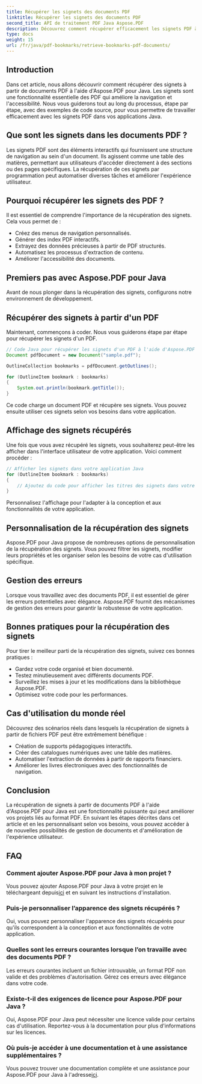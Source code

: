 ```yaml
---
title: Récupérer les signets des documents PDF
linktitle: Récupérer les signets des documents PDF
second_title: API de traitement PDF Java Aspose.PDF
description: Découvrez comment récupérer efficacement les signets PDF à l'aide d'Aspose.PDF pour Java dans ce guide complet.
type: docs
weight: 15
url: /fr/java/pdf-bookmarks/retrieve-bookmarks-pdf-documents/
---
```


## Introduction

Dans cet article, nous allons découvrir comment récupérer des signets à partir de documents PDF à l'aide d'Aspose.PDF pour Java. Les signets sont une fonctionnalité essentielle des PDF qui améliore la navigation et l'accessibilité. Nous vous guiderons tout au long du processus, étape par étape, avec des exemples de code source, pour vous permettre de travailler efficacement avec les signets PDF dans vos applications Java.

## Que sont les signets dans les documents PDF ?

Les signets PDF sont des éléments interactifs qui fournissent une structure de navigation au sein d'un document. Ils agissent comme une table des matières, permettant aux utilisateurs d'accéder directement à des sections ou des pages spécifiques. La récupération de ces signets par programmation peut automatiser diverses tâches et améliorer l'expérience utilisateur.

## Pourquoi récupérer les signets des PDF ?

Il est essentiel de comprendre l'importance de la récupération des signets. Cela vous permet de :

- Créez des menus de navigation personnalisés.
- Générer des index PDF interactifs.
- Extrayez des données précieuses à partir de PDF structurés.
- Automatisez les processus d'extraction de contenu.
- Améliorer l'accessibilité des documents.

## Premiers pas avec Aspose.PDF pour Java

Avant de nous plonger dans la récupération des signets, configurons notre environnement de développement.

## Récupérer des signets à partir d'un PDF

Maintenant, commençons à coder. Nous vous guiderons étape par étape pour récupérer les signets d'un PDF.

```java
// Code Java pour récupérer les signets d'un PDF à l'aide d'Aspose.PDF
Document pdfDocument = new Document("sample.pdf");

OutlineCollection bookmarks = pdfDocument.getOutlines();

for (OutlineItem bookmark : bookmarks)
{
    System.out.println(bookmark.getTitle());
}
```

Ce code charge un document PDF et récupère ses signets. Vous pouvez ensuite utiliser ces signets selon vos besoins dans votre application.

## Affichage des signets récupérés

Une fois que vous avez récupéré les signets, vous souhaiterez peut-être les afficher dans l'interface utilisateur de votre application. Voici comment procéder :

```java
// Afficher les signets dans votre application Java
for (OutlineItem bookmark : bookmarks)
{
    // Ajoutez du code pour afficher les titres des signets dans votre interface utilisateur
}
```

Personnalisez l'affichage pour l'adapter à la conception et aux fonctionnalités de votre application.

## Personnalisation de la récupération des signets

Aspose.PDF pour Java propose de nombreuses options de personnalisation de la récupération des signets. Vous pouvez filtrer les signets, modifier leurs propriétés et les organiser selon les besoins de votre cas d'utilisation spécifique.

## Gestion des erreurs

Lorsque vous travaillez avec des documents PDF, il est essentiel de gérer les erreurs potentielles avec élégance. Aspose.PDF fournit des mécanismes de gestion des erreurs pour garantir la robustesse de votre application.

## Bonnes pratiques pour la récupération des signets

Pour tirer le meilleur parti de la récupération des signets, suivez ces bonnes pratiques :

- Gardez votre code organisé et bien documenté.
- Testez minutieusement avec différents documents PDF.
- Surveillez les mises à jour et les modifications dans la bibliothèque Aspose.PDF.
- Optimisez votre code pour les performances.

## Cas d'utilisation du monde réel

Découvrez des scénarios réels dans lesquels la récupération de signets à partir de fichiers PDF peut être extrêmement bénéfique :

- Création de supports pédagogiques interactifs.
- Créer des catalogues numériques avec une table des matières.
- Automatiser l'extraction de données à partir de rapports financiers.
- Améliorer les livres électroniques avec des fonctionnalités de navigation.

## Conclusion

La récupération de signets à partir de documents PDF à l'aide d'Aspose.PDF pour Java est une fonctionnalité puissante qui peut améliorer vos projets liés au format PDF. En suivant les étapes décrites dans cet article et en les personnalisant selon vos besoins, vous pouvez accéder à de nouvelles possibilités de gestion de documents et d'amélioration de l'expérience utilisateur.

## FAQ

### Comment ajouter Aspose.PDF pour Java à mon projet ?

 Vous pouvez ajouter Aspose.PDF pour Java à votre projet en le téléchargeant depuis[ici](https://releases.aspose.com/pdf/java/) et en suivant les instructions d'installation.

### Puis-je personnaliser l’apparence des signets récupérés ?

Oui, vous pouvez personnaliser l'apparence des signets récupérés pour qu'ils correspondent à la conception et aux fonctionnalités de votre application.

### Quelles sont les erreurs courantes lorsque l’on travaille avec des documents PDF ?

Les erreurs courantes incluent un fichier introuvable, un format PDF non valide et des problèmes d'autorisation. Gérez ces erreurs avec élégance dans votre code.

### Existe-t-il des exigences de licence pour Aspose.PDF pour Java ?

Oui, Aspose.PDF pour Java peut nécessiter une licence valide pour certains cas d'utilisation. Reportez-vous à la documentation pour plus d'informations sur les licences.

### Où puis-je accéder à une documentation et à une assistance supplémentaires ?

 Vous pouvez trouver une documentation complète et une assistance pour Aspose.PDF pour Java à l'adresse[ici](https://reference.aspose.com/pdf/java/).
